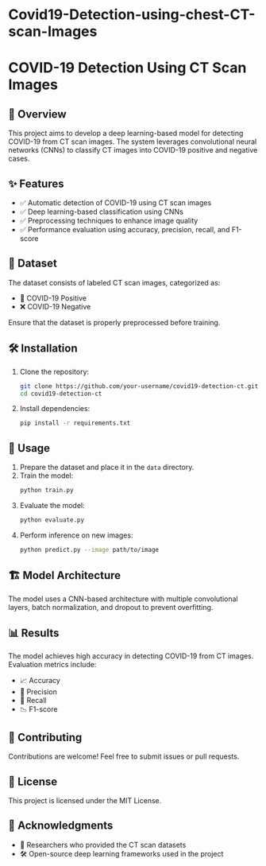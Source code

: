 # Covid19-Detection-using-chest-CT-scan-Images
# COVID-19 Detection Using CT Scan Images

## 📌 Overview
This project aims to develop a deep learning-based model for detecting COVID-19 from CT scan images. The system leverages convolutional neural networks (CNNs) to classify CT images into COVID-19 positive and negative cases.

## ✨ Features
- ✅ Automatic detection of COVID-19 using CT scan images
- ✅ Deep learning-based classification using CNNs
- ✅ Preprocessing techniques to enhance image quality
- ✅ Performance evaluation using accuracy, precision, recall, and F1-score

## 📂 Dataset
The dataset consists of labeled CT scan images, categorized as:
- 🦠 COVID-19 Positive
- ❌ COVID-19 Negative

Ensure that the dataset is properly preprocessed before training.

## 🛠 Installation
1. Clone the repository:
   ```bash
   git clone https://github.com/your-username/covid19-detection-ct.git
   cd covid19-detection-ct
   ```
2. Install dependencies:
   ```bash
   pip install -r requirements.txt
   ```

## 🚀 Usage
1. Prepare the dataset and place it in the `data` directory.
2. Train the model:
   ```bash
   python train.py
   ```
3. Evaluate the model:
   ```bash
   python evaluate.py
   ```
4. Perform inference on new images:
   ```bash
   python predict.py --image path/to/image
   ```

## 🏗 Model Architecture
The model uses a CNN-based architecture with multiple convolutional layers, batch normalization, and dropout to prevent overfitting.

## 📊 Results
The model achieves high accuracy in detecting COVID-19 from CT images. Evaluation metrics include:
- 📈 Accuracy
- 🎯 Precision
- 🔁 Recall
- 📉 F1-score

## 🤝 Contributing
Contributions are welcome! Feel free to submit issues or pull requests.

## 📜 License
This project is licensed under the MIT License.

## 🙏 Acknowledgments
- 🏥 Researchers who provided the CT scan datasets
- 🛠 Open-source deep learning frameworks used in the project

